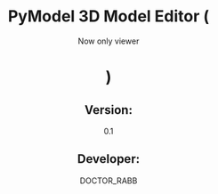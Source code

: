 <center>
  <h1>PyModel 3D Model Editor (</h1>Now only viewer<h1>)</h1>
  <h2>Version: </h2><p>0.1</p>
  <h2>Developer: </h2><p>DOCTOR_RABB</p>
</center>
